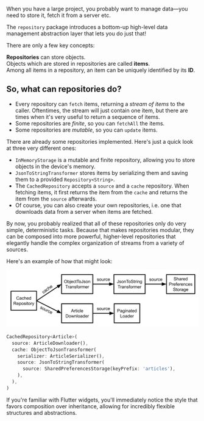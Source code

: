 When you have a large project, you probably want to manage data—you need to store it, fetch it from a server etc.

The `repository` package introduces a bottom-up high-level data management abstraction layer that lets you do just that!

There are only a few key concepts:

**Repositories** can store objects.  
Objects which are stored in repositories are called **items**.  
Among all items in a repository, an item can be uniquely identified by its **ID**.

## So, what can repositories do?

* Every repository can `fetch` items, returning a *stream of items* to the caller. Oftentimes, the stream will just contain one item, but there are times when it's very useful to return a sequence of items.
* Some repositories are *finite*, so you can `fetchAll` the items.
* Some repositories are *mutable*, so you can `update` items.

There are already some repositories implemented.
Here's just a quick look at three very different ones:

* `InMemoryStorage` is a mutable and finite repository, allowing you to store objects in the device's memory.
* `JsonToStringTransformer` stores items by serializing them and saving them to a provided `Repository<String>`.
* The `CachedRepository` accepts a `source` and a `cache` repository. When fetching items, it first returns the item from the `cache` and returns the item from the `source` afterwards.
* Of course, you can also create your own repositories, i.e. one that downloads data from a server when items are fetched.

By now, you probably realized that all of these repositories only do very simple, deterministic tasks.
Because that makes repositories modular, they can be composed into more powerful, higher-level repositories that elegantly handle the complex organization of streams from a variety of sources.

Here's an example of how that might look:

![repository chains](https://github.com/marcelgarus/repository/raw/master/repository/Repository_chains.svg)

```dart
CachedRepository<Article>(
  source: ArticleDownloader(),
  cache: ObjectToJsonTransformer(
    serializer: ArticleSerializer(),
    source: JsonToStringTransformer(
      source: SharedPreferencesStorage(keyPrefix: 'articles'),
    ),
  ),
)
```

If you're familiar with Flutter widgets, you'll immediately notice the style that favors composition over inheritance, allowing for incredibly flexible structures and abstractions.
